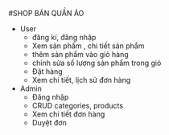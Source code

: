 #SHOP BÁN QUẦN ÁO
- User
    + đăng kí, đăng nhập
    + Xem sản phẩm , chi tiết sản phẩm
    + thêm sản phẩm vào giỏ hàng
    + chỉnh sửa số lượng sản phẩm trong giỏ
    + Đặt hàng
    + Xem chi tiết, lịch sử đơn hàng
- Admin
    + Đăng nhập
    + CRUD categories, products
    + Xem chi tiết đơn hàng
    + Duyệt đơn